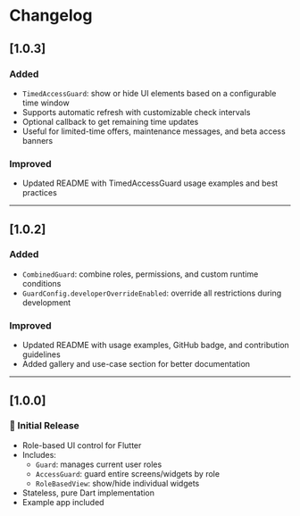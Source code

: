# Changelog


## [1.0.3]
### Added
- `TimedAccessGuard`: show or hide UI elements based on a configurable time window
- Supports automatic refresh with customizable check intervals
- Optional callback to get remaining time updates
- Useful for limited-time offers, maintenance messages, and beta access banners

### Improved
- Updated README with TimedAccessGuard usage examples and best practices

---

## [1.0.2]
### Added
- `CombinedGuard`: combine roles, permissions, and custom runtime conditions
- `GuardConfig.developerOverrideEnabled`: override all restrictions during development

### Improved
- Updated README with usage examples, GitHub badge, and contribution guidelines
- Added gallery and use-case section for better documentation

---

## [1.0.0] 
### 🎉 Initial Release
- Role-based UI control for Flutter
- Includes:
  - `Guard`: manages current user roles
  - `AccessGuard`: guard entire screens/widgets by role
  - `RoleBasedView`: show/hide individual widgets
- Stateless, pure Dart implementation
- Example app included
